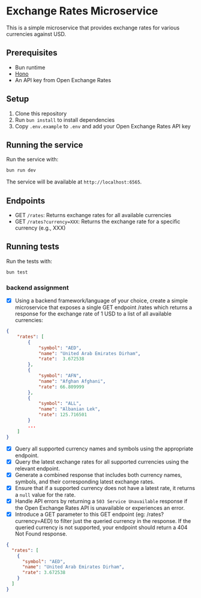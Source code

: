 # Exchange Rates Microservice

This is a simple microservice that provides exchange rates for various currencies against USD.

## Prerequisites

- Bun runtime
- [Hono](https://hono.dev/)
- An API key from Open Exchange Rates

## Setup

1. Clone this repository
2. Run `bun install` to install dependencies
3. Copy `.env.example` to `.env` and add your Open Exchange Rates API key

## Running the service

Run the service with:

```bash
bun run dev
```

The service will be available at `http://localhost:6565`.

## Endpoints

- GET `/rates`: Returns exchange rates for all available currencies
- GET `/rates?currency=XXX`: Returns the exchange rate for a specific currency (e.g., XXX)

## Running tests

Run the tests with:

```bash
bun test
```

### backend assignment

- [x] Using a backend framework/language of your choice, create a simple microservice that exposes a single GET endpoint /rates which returns a response for the exchange rate of 1 USD to a list of all available currencies:

```json
{
    "rates": [
        {
            "symbol": "AED",
            "name": "United Arab Emirates Dirham",
            "rate":  3.672538
        },
        {
            "symbol": "AFN",
            "name": "Afghan Afghani",
            "rate": 66.809999
        },
        {
            "symbol": "ALL",
            "name": "Albanian Lek",
            "rate": 125.716501
        }
        ...
    ]
}
```

- [x] Query all supported currency names and symbols using the appropriate endpoint.
- [x] Query the latest exchange rates for all supported currencies using the relevant endpoint.
- [x] Generate a combined response that includes both currency names, symbols, and their corresponding latest exchange rates.
- [x] Ensure that if a supported currency does not have a latest rate, it returns a `null` value for the rate.
- [x] Handle API errors by returning a `503 Service Unavailable` response if the Open Exchange Rates API is unavailable or experiences an error.
- [x] Introduce a GET parameter to this GET endpoint (eg: /rates?currency=AED) to filter just the queried currency in the response. If the queried currency is not supported, your endpoint should return a 404 Not Found response.

```json
{
  "rates": [
    {
      "symbol": "AED",
      "name": "United Arab Emirates Dirham",
      "rate": 3.672538
    }
  ]
}
```
